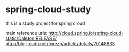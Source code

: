 # spring-cloud-study
this is a study project for spring cloud

main reference urls: 
http://cloud.spring.io/spring-cloud-static/Dalston.RELEASE/
http://blog.csdn.net/forezp/article/details/70148833
